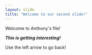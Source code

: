 ```yaml
---
layout: slide
title: "Welcome to our second slide!"
---
```

Welcome to Anthony's file! 

***This is getting interesting!***

Use the left arrow to go back!

